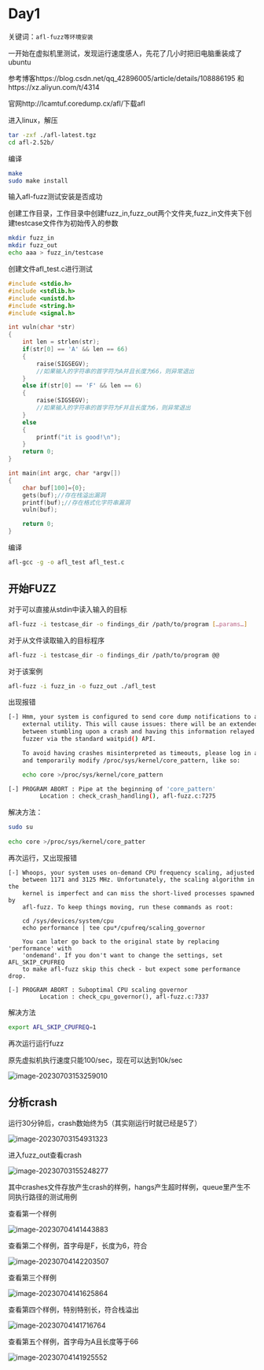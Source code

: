 # Day1

关键词：`afl-fuzz等环境安装`

一开始在虚拟机里测试，发现运行速度感人，先花了几小时把旧电脑重装成了ubuntu



参考博客https://blog.csdn.net/qq_42896005/article/details/108886195
和https://xz.aliyun.com/t/4314

官网http://lcamtuf.coredump.cx/afl/下载afl

进入linux，解压

```bash
tar -zxf ./afl-latest.tgz
cd afl-2.52b/
```

编译

```bash
make
sudo make install
```

输入afl-fuzz测试安装是否成功

创建工作目录，工作目录中创建fuzz_in,fuzz_out两个文件夹,fuzz_in文件夹下创建testcase文件作为初始传入的参数

```bash
mkdir fuzz_in
mkdir fuzz_out
echo aaa > fuzz_in/testcase
```

创建文件afl_test.c进行测试

```c
#include <stdio.h> 
#include <stdlib.h> 
#include <unistd.h> 
#include <string.h> 
#include <signal.h> 

int vuln(char *str)
{
    int len = strlen(str);
    if(str[0] == 'A' && len == 66)
    {
        raise(SIGSEGV);
        //如果输入的字符串的首字符为A并且长度为66，则异常退出
    }
    else if(str[0] == 'F' && len == 6)
    {
        raise(SIGSEGV);
        //如果输入的字符串的首字符为F并且长度为6，则异常退出
    }
    else
    {
        printf("it is good!\n");
    }
    return 0;
}

int main(int argc, char *argv[])
{
    char buf[100]={0};
    gets(buf);//存在栈溢出漏洞
    printf(buf);//存在格式化字符串漏洞
    vuln(buf);

    return 0;
}
```

编译

```bash
afl-gcc -g -o afl_test afl_test.c
```

## 开始FUZZ

对于可以直接从stdin中读入输入的目标

```bash
afl-fuzz -i testcase_dir -o findings_dir /path/to/program […params…]
```

对于从文件读取输入的目标程序

```bash
afl-fuzz -i testcase_dir -o findings_dir /path/to/program @@
```



对于该案例

```bash
afl-fuzz -i fuzz_in -o fuzz_out ./afl_test
```



出现报错

```bash
[-] Hmm, your system is configured to send core dump notifications to an
    external utility. This will cause issues: there will be an extended delay
    between stumbling upon a crash and having this information relayed to the
    fuzzer via the standard waitpid() API.

    To avoid having crashes misinterpreted as timeouts, please log in as root
    and temporarily modify /proc/sys/kernel/core_pattern, like so:

    echo core >/proc/sys/kernel/core_pattern

[-] PROGRAM ABORT : Pipe at the beginning of 'core_pattern'
         Location : check_crash_handling(), afl-fuzz.c:7275
```

解决方法：

```bash
sudo su
 
echo core >/proc/sys/kernel/core_patter
```



再次运行，又出现报错

```
[-] Whoops, your system uses on-demand CPU frequency scaling, adjusted
    between 1171 and 3125 MHz. Unfortunately, the scaling algorithm in the
    kernel is imperfect and can miss the short-lived processes spawned by
    afl-fuzz. To keep things moving, run these commands as root:

    cd /sys/devices/system/cpu
    echo performance | tee cpu*/cpufreq/scaling_governor

    You can later go back to the original state by replacing 'performance' with
    'ondemand'. If you don't want to change the settings, set AFL_SKIP_CPUFREQ
    to make afl-fuzz skip this check - but expect some performance drop.

[-] PROGRAM ABORT : Suboptimal CPU scaling governor
         Location : check_cpu_governor(), afl-fuzz.c:7337
```

解决方法

```bash
export AFL_SKIP_CPUFREQ=1
```

再次运行运行fuzz

原先虚拟机执行速度只能100/sec，现在可以达到10k/sec

![image-20230703153259010](assets/image-20230703153259010.png)

## 分析crash

运行30分钟后，crash数始终为5（其实刚运行时就已经是5了）

![image-20230703154931323](assets/image-20230703154931323.png)

进入fuzz_out查看crash

![image-20230703155248277](assets/image-20230703155248277.png)

其中crashes文件存放产生crash的样例，hangs产生超时样例，queue里产生不同执行路径的测试用例

查看第一个样例

![image-20230704141443883](assets/image-20230704141443883.png)

查看第二个样例，首字母是F，长度为6，符合

![image-20230704142203507](assets/image-20230704142203507.png)

查看第三个样例

![image-20230704141625864](assets/image-20230704141625864.png)

查看第四个样例，特别特别长，符合栈溢出

![image-20230704141716764](assets/image-20230704141716764.png)

查看第五个样例，首字母为A且长度等于66

![image-20230704141925552](assets/image-20230704141925552.png)


